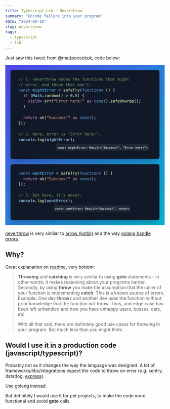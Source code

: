 ```yaml
---
title: Typescript Lib - Neverthrow
summary: "Encode failure into your program"
date: "2024-08-19"
slug: neverthrow
tags:
  - typescript
  - lib
---
```


Just saw [this tweet](https://x.com/mattpocockuk/status/1825552684994457946) from [@mattpocockuk](https://twitter.com/mattpocockuk), code below:

![neverthrow](/assets/posts/2024-08-19-neverthrow.jpeg)

[neverthrow](https://www.npmjs.com/package/neverthrow) is very similar to [arrow (kotlin)](https://arrow-kt.io/learn/typed-errors/working-with-typed-errors/) and the way [golang handle errors](https://go.dev/blog/error-handling-and-go).

## Why?

Great explanation on [readme](https://github.com/supermacro/neverthrow), very bottom:

> **Throwing** and **catching** is very similar to using **goto** statements - in other words; it makes reasoning about your programs harder. Secondly, by using **throw** you make the assumption that the caller of your function is implementing **catch**. This is a known source of errors. Example: One dev **throw**s and another dev uses the function without prior knowledge that the function will throw. Thus, and edge case has been left unhandled and now you have unhappy users, bosses, cats, etc.

> With all that said, there are definitely good use cases for throwing in your program. But much less than you might think.

## Would I use it in a production code (javascript/typescript)?

Probably not as it changes the way the language was designed. A lot of frameworks/libs/integrations expect the code to throw on error (e.g. sentry, datadog, [express](https://expressjs.com/en/guide/error-handling.html)).

Use [golang](https://go.dev/) instead. 

But definitely I would use it for pet projects, to make the code more functional and avoid **goto** calls.
